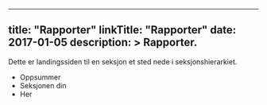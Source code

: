 
---
title: "Rapporter"
linkTitle: "Rapporter"
date: 2017-01-05
description: >
  Rapporter.
---

Dette er landingssiden til en seksjon et sted nede i seksjonshierarkiet.

* Oppsummer
* Seksjonen din
* Her


